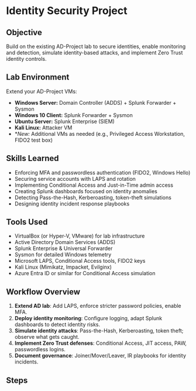 # Identity Security Project

## Objective
Build on the existing AD-Project lab to secure identities, enable monitoring and detection, simulate identity-based attacks, and implement Zero Trust identity controls.

## Lab Environment
Extend your AD-Project VMs:
* **Windows Server:** Domain Controller (ADDS) + Splunk Forwarder + Sysmon
* **Windows 10 Client:** Splunk Forwarder + Sysmon
* **Ubuntu Server:** Splunk Enterprise (SIEM)
* **Kali Linux:** Attacker VM
* **New:* Additional VMs as needed (e.g., Privileged Access Workstation, FIDO2 test box)

## Skills Learned
- Enforcing MFA and passwordless authentication (FIDO2, Windows Hello)
- Securing service accounts with LAPS and rotation
- Implementing Conditional Access and Just-in-Time admin access
- Creating Splunk dashboards focused on identity anomalies
- Detecting Pass-the-Hash, Kerberoasting, token-theft simulations
- Designing identity incident response playbooks

## Tools Used
- VirtualBox (or Hyper-V, VMware) for lab infrastructure
- Active Directory Domain Services (ADDS)
- Splunk Enterprise & Universal Forwarder
- Sysmon for detailed Windows telemetry
- Microsoft LAPS, Conditional Access tools, FIDO2 keys
- Kali Linux (Mimikatz, Impacket, Evilginx)
- Azure Entra ID or similar for Conditional Access simulation

## Workflow Overview
1. **Extend AD lab**: Add LAPS, enforce stricter password policies, enable MFA.
2. **Deploy identity monitoring**: Configure logging, adapt Splunk dashboards to detect identity risks.
3. **Simulate identity attacks**: Pass-the-Hash, Kerberoasting, token theft; observe what gets caught.
4. **Implement Zero Trust defenses**: Conditional Access, JIT access, PAW, passwordless logins.
5. **Document governance**: Joiner/Mover/Leaver, IR playbooks for identity incidents.

## Steps


